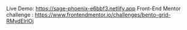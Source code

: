 Live Demo: https://sage-phoenix-e6bbf3.netlify.app
Front-End Mentor challenge : https://www.frontendmentor.io/challenges/bento-grid-RMydElrlOj
